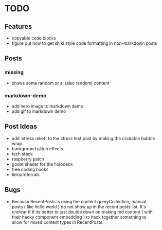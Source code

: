 # TODO

## Features

* copyable code blocks
* figure out how to get shiki style code formatting in non-markdown posts

## Posts

### missing
* shows some random or ai (also random) content

### markdown-demo
* add hero image to markdown demo
* add gif to markdown demo

## Post Ideas

* add 'stress relief' to the stress test post by making the clickable bubble wrap
* background glitch effects
* tech stack
* raspberry patch
* godot shader for the holodeck
* free coding books
* links/referrals

## Bugs

* Because RecentPosts is using the content queryCollection, manual posts ( like hello world ) do not show up in the recent posts list. It's unclear if if its better to just double down on making md content ( with their hacky component embedding ) to hack together something to allow for mixed content types in RecentPosts.